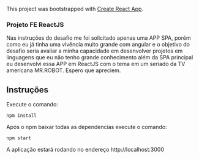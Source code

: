 This project was bootstrapped with [Create React App](https://github.com/facebookincubator/create-react-app).

### Projeto FE ReactJS

Nas instruções do desafio me foi solicitado apenas uma APP SPA, porém como eu já tinha uma vivência muito grande com angular e o objetivo do desafio seria avaliar a minha capacidade em desenvolver projetos em linguagens que eu não tenho grande conhecimento além da SPA principal eu desenvolvi essa APP em ReactJS com o tema em um seriado da TV americana MR.ROBOT. Espero que apreciem.

## Instruções

Execute o comando:

```
npm install
```

Após o npm baixar todas as dependencias execute o comando:

```
npm start
```

A aplicação estará rodando no endereço http://localhost:3000



